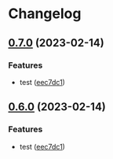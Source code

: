 # Changelog

## [0.7.0](https://github.com/agufaui/test/compare/use-v0.6.0...use-v0.7.0) (2023-02-14)


### Features

* test ([eec7dc1](https://github.com/agufaui/test/commit/eec7dc1783933c15ac0c4c02e8f14eb2f3f9f382))

## [0.6.0](https://github.com/agufaui/test/compare/use-v0.5.0...use-v0.6.0) (2023-02-14)


### Features

* test ([eec7dc1](https://github.com/agufaui/test/commit/eec7dc1783933c15ac0c4c02e8f14eb2f3f9f382))
